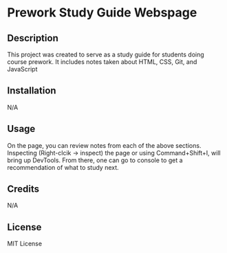 # Prework Study Guide Webspage

## Description

This project was created to serve as a study guide for students doing course prework. It includes notes taken about HTML, CSS, Git, and JavaScript


## Installation

N/A

## Usage

On the page, you can review notes from each of the above sections. Inspecting (Right-clcik -> inspect) the page or using Command+Shift+I, will bring up DevTools. From there, one can go to console to get a recommendation of what to study next.

## Credits

N/A

## License

MIT License

